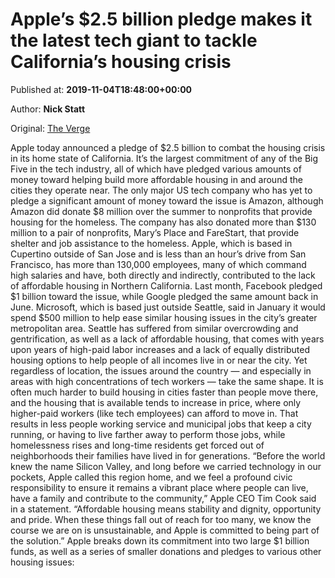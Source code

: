 
# Apple’s $2.5 billion pledge makes it the latest tech giant to tackle California’s housing crisis

Published at: **2019-11-04T18:48:00+00:00**

Author: **Nick Statt**

Original: [The Verge](https://www.theverge.com/2019/11/4/20948085/apple-ca-housing-crisis-pledge-2-5-billion-silicon-valley)

Apple today announced a pledge of $2.5 billion to combat the housing crisis in its home state of California. It’s the largest commitment of any of the Big Five in the tech industry, all of which have pledged various amounts of money toward helping build more affordable housing in and around the cities they operate near.
The only major US tech company who has yet to pledge a significant amount of money toward the issue is Amazon, although Amazon did donate $8 million over the summer to nonprofits that provide housing for the homeless. The company has also donated more than $130 million to a pair of nonprofits, Mary’s Place and FareStart, that provide shelter and job assistance to the homeless.
Apple, which is based in Cupertino outside of San Jose and is less than an hour’s drive from San Francisco, has more than 130,000 employees, many of which command high salaries and have, both directly and indirectly, contributed to the lack of affordable housing in Northern California. Last month, Facebook pledged $1 billion toward the issue, while Google pledged the same amount back in June.
Microsoft, which is based just outside Seattle, said in January it would spend $500 million to help ease similar housing issues in the city’s greater metropolitan area. Seattle has suffered from similar overcrowding and gentrification, as well as a lack of affordable housing, that comes with years upon years of high-paid labor increases and a lack of equally distributed housing options to help people of all incomes live in or near the city.
Yet regardless of location, the issues around the country — and especially in areas with high concentrations of tech workers — take the same shape. It is often much harder to build housing in cities faster than people move there, and the housing that is available tends to increase in price, where only higher-paid workers (like tech employees) can afford to move in. That results in less people working service and municipal jobs that keep a city running, or having to live farther away to perform those jobs, while homelessness rises and long-time residents get forced out of neighborhoods their families have lived in for generations.
“Before the world knew the name Silicon Valley, and long before we carried technology in our pockets, Apple called this region home, and we feel a profound civic responsibility to ensure it remains a vibrant place where people can live, have a family and contribute to the community,” Apple CEO Tim Cook said in a statement. “Affordable housing means stability and dignity, opportunity and pride. When these things fall out of reach for too many, we know the course we are on is unsustainable, and Apple is committed to being part of the solution.”
Apple breaks down its commitment into two large $1 billion funds, as well as a series of smaller donations and pledges to various other housing issues:
